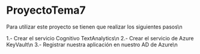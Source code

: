 # ProyectoTema7

Para utilizar este proyecto se tienen que realizar los siguientes pasos\n

1.- Crear el servicio Cognitivo TextAnalytics\n
2.- Crear el servicio de Azure KeyVault\n
3.- Registrar nuestra aplicación en nuestro AD de Azure\n


